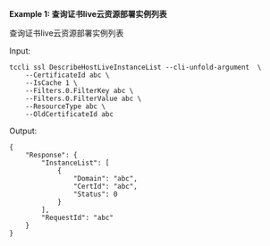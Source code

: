 **Example 1: 查询证书live云资源部署实例列表**

查询证书live云资源部署实例列表

Input: 

```
tccli ssl DescribeHostLiveInstanceList --cli-unfold-argument  \
    --CertificateId abc \
    --IsCache 1 \
    --Filters.0.FilterKey abc \
    --Filters.0.FilterValue abc \
    --ResourceType abc \
    --OldCertificateId abc
```

Output: 
```
{
    "Response": {
        "InstanceList": [
            {
                "Domain": "abc",
                "CertId": "abc",
                "Status": 0
            }
        ],
        "RequestId": "abc"
    }
}
```

